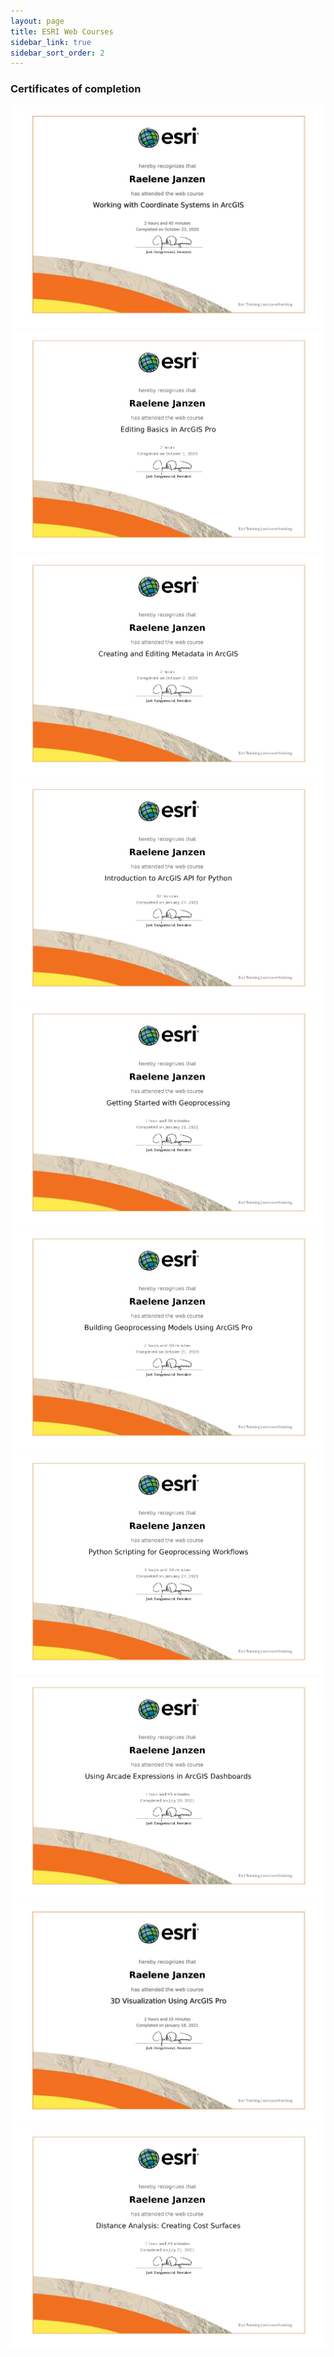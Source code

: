 ```yaml
---
layout: page
title: ESRI Web Courses
sidebar_link: true
sidebar_sort_order: 2
---
```


### Certificates of completion
<div class = 'certs'>
<img src="/assets/images/Working with Coordinate Systems.jpg" alt="Working with Coordinate Systems in ArcGIS"/>
<img src="/assets/images/Editing Basics in ArcGIS Pro.jpg" alt="Editing Basics in ArcGIS Pro"/>
<img src="/assets/images/Creating and Editing Metadata in ArcGIS.jpg" alt="Creating and Editing Metadata in ArcGIS"/>
<img src="/assets/images/Introduction to ArcGIS API for Python.jpg" alt="Introduction to ArcGIS API for Python"/>
<img src="/assets/images/Getting Started with Geoprocessing.jpg" alt="Getting Started with Geoprocessing"/>
</div>
<div class = 'certs'>
<img src="/assets/images/Building Geoprocessing Models Using ArcGIS Pro.jpg" alt="Building Geoprocessing Models Using ArcGIS Pro"/>
<img src="/assets/images/Python Scripting for Geoprocessing Workflows.jpg" alt="Python Scripting for Geoprocessing Workflows"/>
<img src="/assets/images/Using Arcade Expressions in ArcGIS Dashboards.jpg" alt="Using Arcade Expressions in ArcGIS Dashboards"/>
<img src="/assets/images/3D Visualization Using ArcGIS Pro.jpg" alt="3D Visualization Using ArcGIS Pro"/>
<img src="/assets/images/Distance Analysis_ Creating Cost Surfaces.jpg" alt="Distance Analysis_ Creating Cost Surfaces"/>
</div>